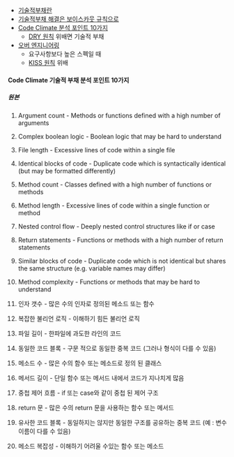 - [기술적부채란](https://brunch.co.kr/@pubjinson/23)
- [기술적부채 해결은 보이스카웃 규칙으로](https://www.slideshare.net/mobile/jinhyuckkim7/ss-79626046)
- [Code Climate 분석 포인트 10가지](https://codeclimate.com/blog/10-point-technical-debt-assessment/)
  - [DRY 원칙](프로그래밍의-정석#22-drydont-repeat-yourself) 위배면 기술적 부채
- [오버 엔지니어링](https://zetawiki.com/wiki/오버엔지니어링)
  - 요구사항보다 높은 스펙일 때
  - [KISS 원칙](2-원칙-프로그래밍의-가이드라인#21-kisskeep-it-simple-stupid--keep-it-short-and-simple) 위배

#### Code Climate 기술적 부채 분석 포인트 10가지
##### 원본
1. Argument count - Methods or functions defined with a high number of arguments
2. Complex boolean logic - Boolean logic that may be hard to understand
3. File length - Excessive lines of code within a single file
4. Identical blocks of code - Duplicate code which is syntactically identical (but may be formatted differently)
5. Method count - Classes defined with a high number of functions or methods
6. Method length - Excessive lines of code within a single function or method
7. Nested control flow - Deeply nested control structures like if or case
8. Return statements - Functions or methods with a high number of return statements
9. Similar blocks of code - Duplicate code which is not identical but shares the same structure (e.g. variable names may differ)
10. Method complexity - Functions or methods that may be hard to understand

1. 인자 갯수 - 많은 수의 인자로 정의된 메소드 또는 함수
2. 복잡한 불리언 로직 - 이해하기 힘든 불리언 로직
3. 파일 길이 - 한파일에 과도한 라인의 코드
4. 동일한 코드 블록 - 구문 적으로 동일한 중복 코드 (그러나 형식이 다를 수 있음)
5. 메소드 수 - 많은 수의 함수 또는 메소드로 정의 된 클래스
6. 메서드 길이 - 단일 함수 또는 메서드 내에서 코드가 지나치게 많음
7. 중첩 제어 흐름 - if 또는 case와 같이 중첩 된 제어 구조
8. return 문 - 많은 수의 return 문을 사용하는 함수 또는 메서드
9. 유사한 코드 블록 - 동일하지는 않지만 동일한 구조를 공유하는 중복 코드 (예 : 변수 이름이 다를 수 있음)
10. 메소드 복잡성 - 이해하기 어려울 수있는 함수 또는 메소드